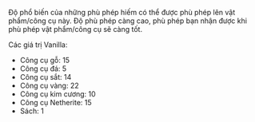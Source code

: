 Độ phổ biến của những phù phép hiếm có thể được phù phép lên vật phẩm/công cụ này. Độ phù phép càng cao, phù phép bạn nhận được khi phù phép vật phẩm/công cụ sẽ càng tốt.

Các giá trị Vanilla:

* Công cụ gỗ: 15
* Công cụ đá: 5
* Công cụ sắt: 14
* Công cụ vàng: 22
* Công cụ kim cương: 10
* Công cụ Netherite: 15
* Sách: 1